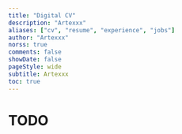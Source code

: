 ```yaml
---
title: "Digital CV"
description: "Artexxx"
aliases: ["cv", "resume", "experience", "jobs"]
author: "Artexxx"
norss: true
comments: false
showDate: false
pageStyle: wide
subtitle: Artexxx
toc: true
---
```

<!-- markdownlint-disable MD025 -->
# TODO
